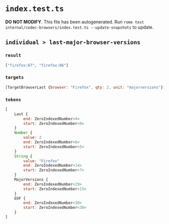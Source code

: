 # `index.test.ts`

**DO NOT MODIFY**. This file has been autogenerated. Run `rome test internal/codec-browsers/index.test.ts --update-snapshots` to update.

## `individual > last-major-browser-versions`

### `result`

```javascript
["firefox:87", "firefox:86"]
```

### `targets`

```javascript
[TargetBrowserLast {browser: "Firefox", qty: 2, unit: "majorversions"}]
```

### `tokens`

```javascript
[
	Last {
		end: ZeroIndexedNumber<4>
		start: ZeroIndexedNumber<0>
	}
	Number {
		value: 2
		end: ZeroIndexedNumber<6>
		start: ZeroIndexedNumber<5>
	}
	String {
		value: "Firefox"
		end: ZeroIndexedNumber<14>
		start: ZeroIndexedNumber<7>
	}
	MajorVersions {
		end: ZeroIndexedNumber<29>
		start: ZeroIndexedNumber<15>
	}
	EOF {
		end: ZeroIndexedNumber<30>
		start: ZeroIndexedNumber<30>
	}
]
```
